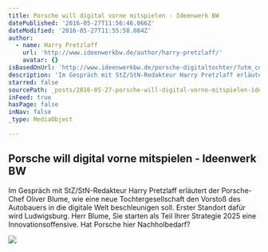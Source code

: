 ```yaml
---
title: Porsche will digital vorne mitspielen - Ideenwerk BW
datePublished: '2016-05-27T11:56:46.066Z'
dateModified: '2016-05-27T11:55:58.084Z'
author:
  - name: Harry Pretzlaff
    url: 'http://www.ideenwerkbw.de/author/harry-pretzlaff/'
    avatar: {}
isBasedOnUrl: 'http://www.ideenwerkbw.de/porsche-digitaltochter/?utm_content=buffer974c6&utm_medium=social&utm_source=twitter.com&utm_campaign=buffer'
description: 'Im Gespräch mit StZ/StN-Redakteur Harry Pretzlaff erläutert der Porsche-Chef Oliver Blume, wie eine neue Tochtergesellschaft den Vorstoß des Autobauers in die digitale Welt beschleunigen soll. Erster Standort dafür wird Ludwigsburg. Herr Blume, Sie starten als Teil Ihrer Strategie 2025 eine Innovationsoffensive. Hat Porsche hier Nachholbedarf?'
starred: false
sourcePath: _posts/2016-05-27-porsche-will-digital-vorne-mitspielen-ideenwerk-bw.md
inFeed: true
hasPage: false
inNav: false
_type: MediaObject

---
```

<article style=""><h1>Porsche will digital vorne mitspielen - Ideenwerk BW</h1><p>Im Gespräch mit StZ/StN-Redakteur Harry Pretzlaff erläutert der Porsche-Chef Oliver Blume, wie eine neue Tochtergesellschaft den Vorstoß des Autobauers in die digitale Welt beschleunigen soll. Erster Standort dafür wird Ludwigsburg. Herr Blume, Sie starten als Teil Ihrer Strategie 2025 eine Innovationsoffensive. Hat Porsche hier Nachholbedarf?</p><img src="http://www.ideenwerkbw.de/wp-content/uploads/2016/05/27_01_2016_Porsche_15_1126041.jpg" /></article>